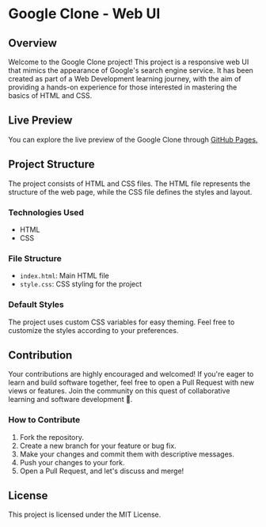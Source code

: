 # Google Clone - Web UI

## Overview

Welcome to the Google Clone project! This project is a responsive web UI that mimics the appearance of Google's search engine service. It has been created as part of a Web Development learning journey, with the aim of providing a hands-on experience for those interested in mastering the basics of HTML and CSS.

## Live Preview

You can explore the live preview of the Google Clone through [GitHub Pages.](https://jsurrea.github.io/Google-clone/)

## Project Structure

The project consists of HTML and CSS files. The HTML file represents the structure of the web page, while the CSS file defines the styles and layout.

### Technologies Used

- HTML
- CSS

### File Structure

- `index.html`: Main HTML file
- `style.css`: CSS styling for the project

### Default Styles

The project uses custom CSS variables for easy theming. Feel free to customize the styles according to your preferences.

## Contribution

Your contributions are highly encouraged and welcomed! If you're eager to learn and build software together, feel free to open a Pull Request with new views or features. Join the community on this quest of collaborative learning and software development 💪.

### How to Contribute

1. Fork the repository.
2. Create a new branch for your feature or bug fix.
3. Make your changes and commit them with descriptive messages.
4. Push your changes to your fork.
5. Open a Pull Request, and let's discuss and merge!

## License

This project is licensed under the MIT License.

